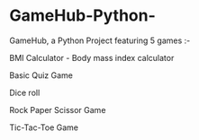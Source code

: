 # GameHub-Python-
GameHub, a Python Project featuring 5 games :-

BMI Calculator - Body mass index calculator

Basic Quiz Game

Dice roll

Rock Paper Scissor Game

Tic-Tac-Toe Game
